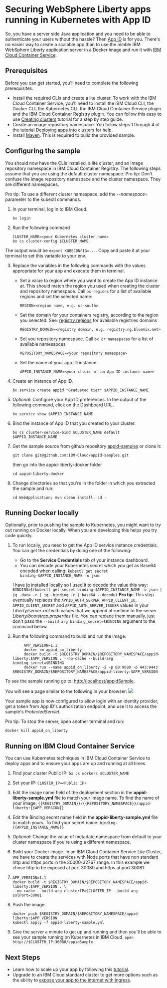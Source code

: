 # Securing WebSphere Liberty apps running in Kubernetes with App ID

So, you have a server side Java application and you need to be able to authenticate your users without the hassle? Then [App ID](https://www.ibm.com/blogs/bluemix/2017/03/introducing-ibm-bluemix-app-id-authentication-profiles-service-app-developers/) is for you. There's no easier way to create a scalable app than to use the nimble IBM WebSphere Liberty application server in a Docker image and run it with [IBM Cloud Container Service](/docs/containers/container_index.html#container_index).


## Prerequisites

Before you can get started, you'll need to complete the following prerequisites.

* Install the required CLIs and create a lite cluster. To work with the IBM Cloud Container Service, you'll need to install the IBM Cloud CLI, the Docker CLI, the Kubernetes CLI, the IBM Cloud Container Service plugin and the IBM Cloud Container Registry plugin. You can follow this easy to use [Creating clusters](https://console.bluemix.net/docs/containers/cs_tutorials.html#cs_cluster_tutorial) tutorial for a step by step guide.
* Create an image repository namespace. You follow steps 1 through 4 of the tutorial [Deploying apps into clusters](https://console.bluemix.net/docs/containers/cs_tutorials_apps.html#cs_apps_tutorial) for help.
* Install [Maven](https://maven.apache.org/download.cgi). This is required to build the provided sample.


## Configuring the sample

You should now have the CLIs installed, a lite cluster, and an image repository namespace in IBM Cloud Container Registry. The following steps assume that you are using the default cluster namespace. Pro tip: Don't confuse the image repository namespace and the cluster namespace. They are different namespaces.

Pro tip: To use a different cluster namespace, add the *--namespace=* parameter to the kubectl commands.


1. In your terminal, log in to IBM Cloud.

	```
	bx login
	```

2. Run the following command

	```
	CLUSTER_NAME=<your Kubernetes cluster name>
	bx cs cluster-config $CLUSTER_NAME
	```
The output would be `export KUBECONFIG=...`. Copy and paste it at your terminal to set this variable to your env.

3. Replace the variables in the following commands with the values appropriate for your app and execute them in terminal.
	- Set a value to region where you want to create the App ID instance at. This should match the region you used when creating the cluster and repository namespace. Call `bx regions` for a list of available regions and set the selected name:

        ```
	    REGION=<region name, e.g. us-south>  
	    ```

	- Set the domain for your containers registry, according to the region you selected. See:  [registry regions](https://console.bluemix.net/docs/services/Registry/registry_overview.html#registry_regions) for available registries domains

        ```
        REGISTRY_DOMAIN=<registry domain, e.g. registry.ng.bluemix.net>  
        ```
	   
	- Set you repository namespace. Call `bx cr namespaces` for a list of available namesapces  
	    
	    ```
	    REPOSITORY_NAMESPACE=<your repository namespace>
	    ```

	- Set the name of your app ID instance
        ```
        APPID_INSTANCE_NAME=<your choice of an App ID instance name>  
		```


4. Create an instance of App ID.

	<!--CF (this is what currently supported):-->
	```
	bx service create appid "Graduated tier" $APPID_INSTANCE_NAME
	```
	<!--RC (will start using this command once App ID is RC compatible in production):
	```
	bx resource service-instance-create $APPID_INSTANCE_NAME appid graduated-tier $REGION
	``` -->
5. *Optional*: Configure your App ID preferences. In the output of the following command, click on the Dashboard URL.

	```
	bx service show $APPID_INSTANCE_NAME
	```
6. Bind the instance of App ID that you created to your cluster.

	```
	bx cs cluster-service-bind $CLUSTER_NAME default $APPID_INSTANCE_NAME
	```
7. Get the sample source from github repository [appid-samples](https://github.com/IBM-Cloud/appid-samples) or clone it: 
    ```
    git clone git@github.com:IBM-Cloud/appid-samples.git
    ```
    then go into the appid-liberty-docker folder
    ```
    cd appid-liberty-docker
    ```
8. Change directories so that you're in the folder in which you extracted the sample and run:

	```
	cd WebApplication; mvn clean install; cd -
	```

## Running Docker locally

Optionally, prior to pushing the sample to Kubernetes, you might want to try out running on Docker locally. When you are developing this helps you try code quickly.

1. To run locally, you need to get the App ID service instance credentials. You can get the credentials by doing one of the following:

	* Go to the **Service Credentials** tab of your instance dashboard.
	* You can decode your Kubernetes secret which you get as Base64 encoded when calling:
	          ```
				kubectl get secret binding-$APPID_INSTANCE_NAME -o json
				```

	 I have [jq](https://stedolan.github.io/jq/) installed locally so I used it to decode the value this way:
				```
				BINDING=$(kubectl get secret binding-$APPID_INSTANCE_NAME -o json | jq .data -r | jq .binding -r | base64 --decode)
				```
				**Pro tip**: This step eventually replaces the `APPID_AUTH_SERVER`, `APPID_CLIENT_ID`, `APPID_CLIENT_SECRET` and `APPID_AUTH_SERVER_ISSUER` values in your *Liberty/server.xml* with values that we append at runtime to the server *Liberty/bootstrap.properties* file. You can replace them manually, just don't pass the `--build-arg binding_secret=$BINDING` argument to the command below.

2. Run the following command to build and run the image.


			APP_VERSION=1.1
			docker rm appid_on_liberty
			docker build -t $REGISTRY_DOMAIN/$REPOSITORY_NAMESPACE/appid-liberty:$APP_VERSION . --no-cache --build-arg binding_secret=$BINDING
			docker run --name appid_on_liberty -i -p 80:9080 -p 443:9443 $REGISTRY_DOMAIN/$REPOSITORY_NAMESPACE/appid-liberty:$APP_VERSION


To see the sample running go to: [http://localhost/appidSample](http://localhost/appidSample).

You will see a page similar to the following in your browser:
![](welcomePage.jpg)

Your sample app is now configured to allow login with an identity provider, get a token from App ID's authorization endpoint, and use it to access the sample's *ProtectedServlet*.

Pro tip: To stop the server, open another terminal and run:
```
docker kill appid_on_liberty
```

## Running on IBM Cloud Container Service

You can use Kubernetes techniques in IBM Cloud Container Service to deploy apps and to ensure your apps are up and running at all times.

1. Find your cluster Public IP:
		```
		bx cs workers $CLUSTER_NAME
		```
2. Set your IP:
		```
		CLUSTER_IP=<Public IP>
		```
3. Edit the image name field of the deployment section in the **appid-liberty-sample.yml** file to match your image name. To find the name of your image:
		```
		{{REGISTRY_DOMAIN}}/{{REPOSITORY_NAMESPACE}}/appid-liberty:{{APP_VERSION}}
		```
4. Edit the Binding secret name field in the **appid-liberty-sample.yml** file to match yours. To find your secret name:
		```
		binding-{{APPID_INSTANCE_NAME}}
		```
5. *Optional*: Change the value of metadate.namespace from default to your cluster namespace if you're using a different namespace.

6. Build your Docker image. In an IBM Cloud Container Service *Lite* Cluster, we have to create the services with Node ports that have non standard http and https ports in the 30000-32767 range. In this example we chose http to be exposed at port 30080 and https at port 30081.
7.
	```
	APP_VERSION=1.1
	docker build -t $REGISTRY_DOMAIN/$REPOSITORY_NAMESPACE/appid-liberty:$APP_VERSION . \
	--no-cache --build-arg clusterIP=$CLUSTER_IP --build-arg sslPort=30081
	```
7. Push the image.

	```
	docker push $REGISTRY_DOMAIN/$REPOSITORY_NAMESPACE/appid-liberty:$APP_VERSION
	kubectl apply -f appid-liberty-sample.yml
	```
8. Give the server a minute to get up and running and then you'll be able to see your sample running on Kubernetes in IBM Cloud.
		```
		open http://$CLUSTER_IP:30080/appidSample
		```

## Next Steps
* Learn how to scale up your app by following this [tutorial](https://console.bluemix.net/docs/containers/cs_tutorials_apps.html#cs_apps_tutorial).
* Upgrade to an IBM Cloud standard cluster to get more options such as the ability to [expose your app to the internet with Ingress](https://console.bluemix.net/docs/containers/cs_planning.html#cs_ingress).
